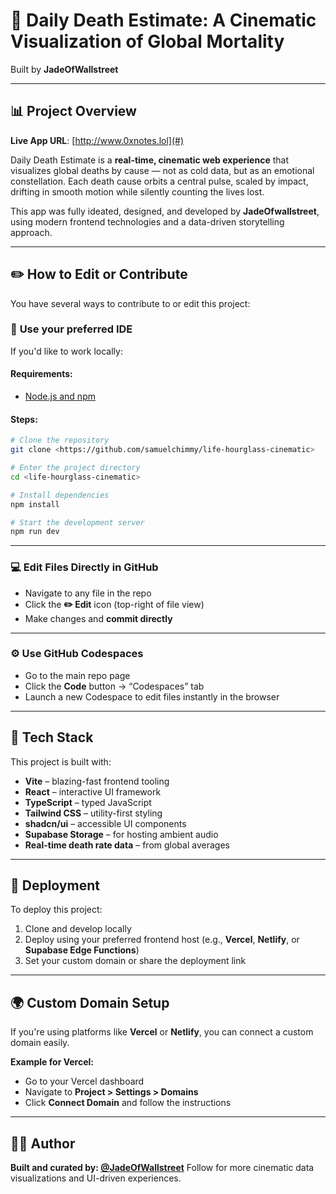 # 🌌 **Daily Death Estimate: A Cinematic Visualization of Global Mortality**

Built by **JadeOfWallstreet**

---

## 📊 Project Overview

**Live App URL**: [http://www.0xnotes.lol](#)

Daily Death Estimate is a **real-time, cinematic web experience** that visualizes global deaths by cause — not as cold data, but as an emotional constellation. Each death cause orbits a central pulse, scaled by impact, drifting in smooth motion while silently counting the lives lost.

This app was fully ideated, designed, and developed by **JadeOfwallstreet**, using modern frontend technologies and a data-driven storytelling approach.

---

## ✏️ How to Edit or Contribute

You have several ways to contribute to or edit this project:

### 🔧 **Use your preferred IDE**

If you'd like to work locally:

#### Requirements:

* [Node.js and npm](https://github.com/nvm-sh/nvm#installing-and-updating)

#### Steps:

```sh
# Clone the repository
git clone <https://github.com/samuelchimmy/life-hourglass-cinematic>

# Enter the project directory
cd <life-hourglass-cinematic>

# Install dependencies
npm install

# Start the development server
npm run dev
```

---

### 💻 **Edit Files Directly in GitHub**

* Navigate to any file in the repo
* Click the **✏️ Edit** icon (top-right of file view)
* Make changes and **commit directly**

---

### ⚙️ **Use GitHub Codespaces**

* Go to the main repo page
* Click the **Code** button → “Codespaces” tab
* Launch a new Codespace to edit files instantly in the browser

---

## 🧠 Tech Stack

This project is built with:

* **Vite** – blazing-fast frontend tooling
* **React** – interactive UI framework
* **TypeScript** – typed JavaScript
* **Tailwind CSS** – utility-first styling
* **shadcn/ui** – accessible UI components
* **Supabase Storage** – for hosting ambient audio
* **Real-time death rate data** – from global averages

---

## 🚀 Deployment

To deploy this project:

1. Clone and develop locally
2. Deploy using your preferred frontend host (e.g., **Vercel**, **Netlify**, or **Supabase Edge Functions**)
3. Set your custom domain or share the deployment link

---

## 🌍 Custom Domain Setup

If you're using platforms like **Vercel** or **Netlify**, you can connect a custom domain easily.

**Example for Vercel:**

* Go to your Vercel dashboard
* Navigate to **Project > Settings > Domains**
* Click **Connect Domain** and follow the instructions

---

## 👨‍🎨 Author

**Built and curated by: [@JadeOfWallstreet](https://x.com/MetisCharter)**
Follow for more cinematic data visualizations and UI-driven experiences.

